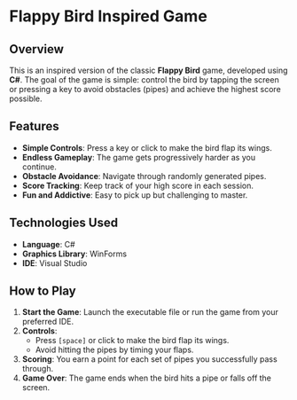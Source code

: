 # Flappy Bird Inspired Game

## Overview

This is an inspired version of the classic **Flappy Bird** game, developed using **C#**. The goal of the game is simple: control the bird by tapping the screen or pressing a key to avoid obstacles (pipes) and achieve the highest score possible.

## Features

- **Simple Controls**: Press a key or click to make the bird flap its wings.
- **Endless Gameplay**: The game gets progressively harder as you continue.
- **Obstacle Avoidance**: Navigate through randomly generated pipes.
- **Score Tracking**: Keep track of your high score in each session.
- **Fun and Addictive**: Easy to pick up but challenging to master.

## Technologies Used

- **Language**: C#
- **Graphics Library**: WinForms
- **IDE**: Visual Studio

## How to Play

1. **Start the Game**: Launch the executable file or run the game from your preferred IDE.
2. **Controls**:
   - Press `[space]` or click to make the bird flap its wings.
   - Avoid hitting the pipes by timing your flaps.
3. **Scoring**: You earn a point for each set of pipes you successfully pass through.
4. **Game Over**: The game ends when the bird hits a pipe or falls off the screen.
